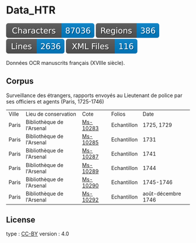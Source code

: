 # Data_HTR

![characters badge](badges/characters.svg) ![regions badge](badges/regions.svg) ![lines badge](badges/lines.svg) ![files badge](badges/files.svg)

 Données OCR manuscrits français (XVIIIe siècle).

## Corpus

Surveillance des étrangers, rapports envoyés au Lieutenant de police par ses officiers et agents (Paris, 1725-1746)

<table>
	<tr><td>Ville</td> <td>Lieu de conservation</td> <td>Cote</td> <td>Folios</td> <td>Date</td></tr>
	<tr><td>Paris</td> <td>Bibliothèque de l'Arsenal</td> <td><a href="https://gallica.bnf.fr/ark:/12148/btv1b10724224z/f1.item">Ms-10283</a></td> <td>Echantillon</td> <td>1725, 1729</td>
	<tr><td>Paris</td> <td>Bibliothèque de l'Arsenal</td> <td><a href="https://gallica.bnf.fr/ark:/12148/btv1b107241397/f1.item">Ms-10285</a></td> <td>Echantillon</td> <td>1731</td></tr>
	<tr><td>Paris</td> <td>Bibliothèque de l'Arsenal</td> <td><a href="https://gallica.bnf.fr/ark:/12148/btv1b107242400/f1.item">Ms-10287</a></td> <td>Echantillon</td> <td>1741</td></tr>
	<tr><td>Paris</td> <td>Bibliothèque de l'Arsenal</td> <td><a href="https://gallica.bnf.fr/ark:/12148/btv1b107242563/f1.item">Ms-10289</a></td> <td>Echantillon</td> <td>1744</td></tr>
	<tr><td>Paris</td> <td>Bibliothèque de l'Arsenal</td> <td><a href="https://gallica.bnf.fr/ark:/12148/btv1b10724143z/f1.item">Ms-10290</a></td> <td>Echantillon</td> <td>1745-1746</td></tr>
	<tr><td>Paris</td> <td>Bibliothèque de l'Arsenal</td> <td><a href="https://gallica.bnf.fr/ark:/12148/btv1b107241145/f1.item">Ms-10292</a></td> <td>Echantillon</td> <td>août-décembre 1746</td></tr>
</table>


## License
  type : <a href="https://creativecommons.org/licenses/by/4.0/">CC-BY</a>
  version : 4.0
